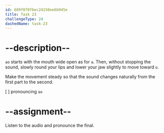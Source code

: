```yaml
---
id: 689f070fbec24150ee6b945e
title: Task 23
challengeType: 24
dashedName: task-23
---
```


<!--SPEAKING-->

<!-- (Audio) A: ao -->

# --description--

`ao` starts with the mouth wide open as for `a`. Then, without stopping the sound, slowly round your lips and lower your jaw slightly to move toward `o`.

Make the movement steady so that the sound changes naturally from the first part to the second.

[ ] pronouncing `ao`

# --assignment--

Listen to the audio and pronounce the final.
